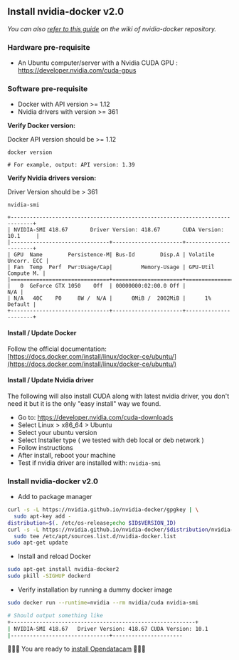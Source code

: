 
## Install nvidia-docker v2.0

_You can also [refer to this guide](https://github.com/NVIDIA/nvidia-docker/wiki/Installation-(version-2.0)) on the wiki of nvidia-docker repository._

### Hardware pre-requisite 

- An Ubuntu computer/server with a Nvidia CUDA GPU : https://developer.nvidia.com/cuda-gpus

### Software pre-requisite 

- Docker with API version >= 1.12
- Nvidia drivers with version >= 361

__Verify Docker version:__

Docker API version should be >= 1.12

```
docker version

# For example, output: API version: 1.39
```

__Verify Nvidia drivers version:__

Driver Version should be > 361

```
nvidia-smi

+-----------------------------------------------------------------------------+
| NVIDIA-SMI 418.67       Driver Version: 418.67       CUDA Version: 10.1     |
|-------------------------------+----------------------+----------------------+
| GPU  Name        Persistence-M| Bus-Id        Disp.A | Volatile Uncorr. ECC |
| Fan  Temp  Perf  Pwr:Usage/Cap|         Memory-Usage | GPU-Util  Compute M. |
|===============================+======================+======================|
|   0  GeForce GTX 1050    Off  | 00000000:02:00.0 Off |                  N/A |
| N/A   40C    P0     8W /  N/A |      0MiB /  2002MiB |      1%      Default |
+-------------------------------+----------------------+----------------------+
```

#### Install / Update Docker

Follow the official documentation: [https://docs.docker.com/install/linux/docker-ce/ubuntu/](https://docs.docker.com/install/linux/docker-ce/ubuntu/)

#### Install / Update Nvidia driver

The following will also install CUDA along with latest nvidia driver, you don't need it but it is the only "easy install" way we found.

- Go to: https://developer.nvidia.com/cuda-downloads
- Select Linux > x86_64 > Ubuntu
- Select your ubuntu version
- Select Installer type ( we tested with deb local or deb network )
- Follow instructions
- After install, reboot your machine
- Test if nvidia driver are installed with: `nvidia-smi`

### Install nvidia-docker v2.0

- Add to package manager

```bash
curl -s -L https://nvidia.github.io/nvidia-docker/gpgkey | \
  sudo apt-key add -
distribution=$(. /etc/os-release;echo $ID$VERSION_ID)
curl -s -L https://nvidia.github.io/nvidia-docker/$distribution/nvidia-docker.list | \
  sudo tee /etc/apt/sources.list.d/nvidia-docker.list
sudo apt-get update
```

- Install and reload Docker

```bash
sudo apt-get install nvidia-docker2
sudo pkill -SIGHUP dockerd
```

- Verify installation by running a dummy docker image

```bash
sudo docker run --runtime=nvidia --rm nvidia/cuda nvidia-smi

# Should output something like
+----------------------------------------------------------+
| NVIDIA-SMI 418.67   Driver Version: 418.67 CUDA Version: 10.1
|-------------------------------+----------------------
```

🎉🎉🎉 You are ready to [install Opendatacam](../../README.md#2-install-and-start-opendatacam-3-min-) 🎉🎉🎉


